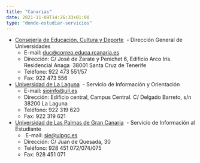 ```yaml
---
title: "Canarias"
date: 2021-11-09T14:26:33+01:00
type: "donde-estudiar-servicios"
---
```

<ul>
<li><a title="Enlace externo, se abre en ventana nueva" href="http://www.educa.rcanaria.es/" rel="external" target="_blank">Consejer&iacute;a de Educaci&oacute;n, Cultura y Deporte<i class="icon fas fa-external-link-alt"></i></a>&nbsp;<img alt="" src="http://www.mecd.gob.es/docroot/fckeditor/images/smiley/mepsyd-ico/ico-internet.gif" /><span>&nbsp;</span>- Direcci&oacute;n General de Universidades
<ul>
<li>E-mail:<span>&nbsp;</span><a href="mailto:duc@correo.educa.rcanaria.es">duc@correo.educa.rcanaria.es</a>&nbsp;<img alt="" src="http://www.mecd.gob.es/docroot/fckeditor/images/smiley/mepsyd-ico/ico-mail.gif" />&nbsp;</li>
<li>Direcci&oacute;n: C/ Jos&eacute; de Zarate y Penichet 6, Edificio Arco Iris. Residencial Anaga&nbsp; 38001 Santa Cruz de Tenerife</li>
<li>Tel&eacute;fono: 922 473 551/57</li>
<li>Fax: 922 473 556</li>
</ul>
</li>
<li><a title="Enlace externo, se abre en ventana nueva" href="http://www.ull.es/" rel="external" target="_blank">Universidad de La Laguna<i class="icon fas fa-external-link-alt"></i></a><span>&nbsp;</span><img alt="" src="http://www.mecd.gob.es/docroot/fckeditor/images/smiley/mepsyd-ico/ico-internet.gif" />&nbsp;- Servicio de Informaci&oacute;n y Orientaci&oacute;n
<ul>
<li>E-mail:<span>&nbsp;</span><a href="mailto:sioinfo@ull.es">sioinfo@ull.es</a><span>&nbsp;</span><img alt="" src="http://www.mecd.gob.es/docroot/fckeditor/images/smiley/mepsyd-ico/ico-mail.gif" /></li>
<li>Direcci&oacute;n: Edificio central, Campus Central. C/ Delgado Barreto, s/n&nbsp; 38200 La Laguna</li>
<li>Tel&eacute;fono: 922 319 620</li>
<li>Fax: 922 319 621</li>
</ul>
</li>
<li><a title="Enlace externo, se abre en ventana nueva" href="http://www.ulpgc.es/" rel="external" target="_blank">Universidad de Las Palmas de Gran Canaria<i class="icon fas fa-external-link-alt"></i></a><span>&nbsp;</span><img alt="" src="http://www.mecd.gob.es/docroot/fckeditor/images/smiley/mepsyd-ico/ico-internet.gif" />&nbsp;- Servicio de Informaci&oacute;n al Estudiante
<ul>
<li>&nbsp;E-mail:<span>&nbsp;</span><a href="mailto:sie@ulpgc.es">sie@ulpgc.es</a>&nbsp;<img alt="" src="http://www.mecd.gob.es/docroot/fckeditor/images/smiley/mepsyd-ico/ico-mail.gif" />&nbsp;</li>
<li>Direcci&oacute;n: C/ Juan de Quesada, 30</li>
<li>Tel&eacute;fono: 928 451 072/074/075</li>
<li>Fax: 928 451 071</li>
</ul>
</li>
</ul>